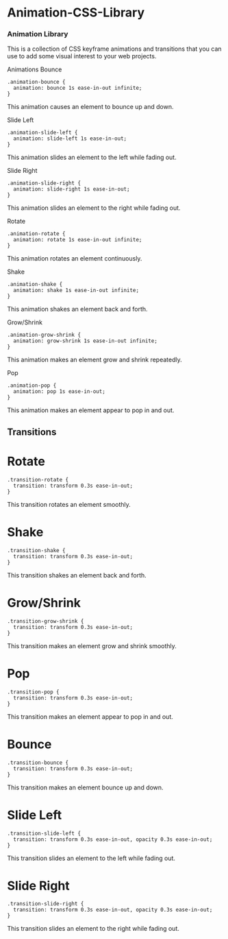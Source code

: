 # Animation-CSS-Library

### Animation Library
This is a collection of CSS keyframe animations and transitions that you can use to add some visual interest to your web projects.

Animations
Bounce
```
.animation-bounce {
  animation: bounce 1s ease-in-out infinite;
}
```
This animation causes an element to bounce up and down.

Slide Left

```
.animation-slide-left {
  animation: slide-left 1s ease-in-out;
}
```
This animation slides an element to the left while fading out.

Slide Right
```
.animation-slide-right {
  animation: slide-right 1s ease-in-out;
}
```
This animation slides an element to the right while fading out.

Rotate
```
.animation-rotate {
  animation: rotate 1s ease-in-out infinite;
}
```
This animation rotates an element continuously.

Shake
```
.animation-shake {
  animation: shake 1s ease-in-out infinite;
}
```
This animation shakes an element back and forth.

Grow/Shrink
```
.animation-grow-shrink {
  animation: grow-shrink 1s ease-in-out infinite;
}
```
This animation makes an element grow and shrink repeatedly.

Pop
```
.animation-pop {
  animation: pop 1s ease-in-out;
}
```
This animation makes an element appear to pop in and out.

## Transitions


# Rotate

```
.transition-rotate {
  transition: transform 0.3s ease-in-out;
}
```
This transition rotates an element smoothly.

# Shake

```
.transition-shake {
  transition: transform 0.3s ease-in-out;
}
```
This transition shakes an element back and forth.

# Grow/Shrink

```
.transition-grow-shrink {
  transition: transform 0.3s ease-in-out;
}
```
This transition makes an element grow and shrink smoothly.

# Pop

```
.transition-pop {
  transition: transform 0.3s ease-in-out;
}
```
This transition makes an element appear to pop in and out.

# Bounce

```
.transition-bounce {
  transition: transform 0.3s ease-in-out;
}
```
This transition makes an element bounce up and down.

# Slide Left
```
.transition-slide-left {
  transition: transform 0.3s ease-in-out, opacity 0.3s ease-in-out;
}
```
This transition slides an element to the left while fading out.

# Slide Right
```
.transition-slide-right {
  transition: transform 0.3s ease-in-out, opacity 0.3s ease-in-out;
}
```
This transition slides an element to the right while fading out.
